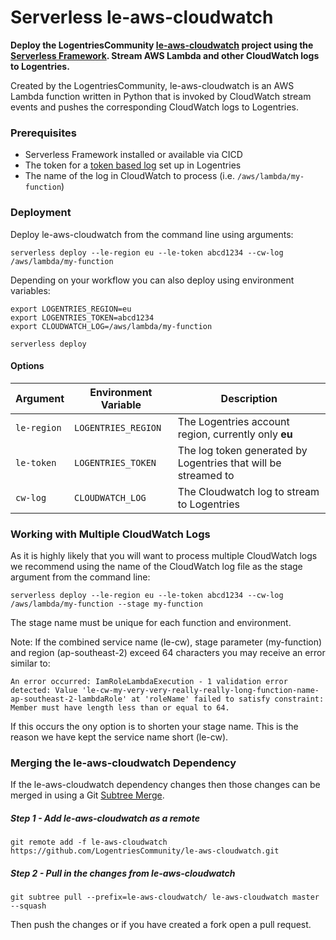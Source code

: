 # Serverless le-aws-cloudwatch

**Deploy the LogentriesCommunity [le-aws-cloudwatch](https://github.com/LogentriesCommunity/le-aws-cloudwatch) project
using the [Serverless Framework](https://serverless.com). Stream AWS Lambda and other CloudWatch logs to Logentries.**

Created by the LogentriesCommunity, le-aws-cloudwatch is an AWS Lambda function written in Python that is invoked by 
CloudWatch stream events and pushes the corresponding CloudWatch logs to Logentries.

### Prerequisites

- Serverless Framework installed or available via CICD
- The token for a [token based log](https://docs.logentries.com/docs/input-token/) set up in Logentries
- The name of the log in CloudWatch to process (i.e. `/aws/lambda/my-function`)

### Deployment

Deploy le-aws-cloudwatch from the command line using arguments:

```
serverless deploy --le-region eu --le-token abcd1234 --cw-log /aws/lambda/my-function
```

Depending on your workflow you can also deploy using environment variables:

```
export LOGENTRIES_REGION=eu
export LOGENTRIES_TOKEN=abcd1234
export CLOUDWATCH_LOG=/aws/lambda/my-function

serverless deploy
```

#### Options

| Argument    | Environment Variable | Description |
| ---         | ---                  | ---         |
| `le-region` | `LOGENTRIES_REGION`  | The Logentries account region, currently only **eu** |
| `le-token`  | `LOGENTRIES_TOKEN`   | The log token generated by Logentries that will be streamed to |
| `cw-log`    | `CLOUDWATCH_LOG`     | The Cloudwatch log to stream to Logentries |


### Working with Multiple CloudWatch Logs

As it is highly likely that you will want to process multiple CloudWatch logs we recommend using the name of
the CloudWatch log file as the stage argument from the command line:

```
serverless deploy --le-region eu --le-token abcd1234 --cw-log /aws/lambda/my-function --stage my-function
```

The stage name must be unique for each function and environment.

Note: If the combined service name (le-cw), stage parameter (my-function) and region (ap-southeast-2) exceed 64 
characters you may receive an error similar to:

```
An error occurred: IamRoleLambdaExecution - 1 validation error detected: Value 'le-cw-my-very-very-really-really-long-function-name-ap-southeast-2-lambdaRole' at 'roleName' failed to satisfy constraint: Member must have length less than or equal to 64.
```

If this occurs the ony option is to shorten your stage name. This is the reason we have kept the service name short 
(le-cw).


### Merging the le-aws-cloudwatch Dependency

If the le-aws-cloudwatch dependency changes then those changes can be merged in using a Git 
[Subtree Merge](https://git-scm.com/book/en/v1/Git-Tools-Subtree-Merging).

##### Step 1 - Add le-aws-cloudwatch as a remote

```
git remote add -f le-aws-cloudwatch https://github.com/LogentriesCommunity/le-aws-cloudwatch.git
```

##### Step 2 - Pull in the changes from le-aws-cloudwatch

```
git subtree pull --prefix=le-aws-cloudwatch/ le-aws-cloudwatch master --squash
```

Then push the changes or if you have created a fork open a pull request.